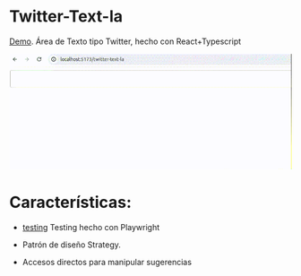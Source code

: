 # Twitter-Text-la

[Demo](https://tcero76.github.io/twitter-text-la/). Área de Texto tipo Twitter, hecho con React+Typescript

![alt text](img/show.GIF)

# Características:
- [testing](https://github.com/tcero76/twitter-text-la/tree/master/src/tests) Testing hecho con Playwright

- Patrón de diseño Strategy.

- Accesos directos para manipular sugerencias